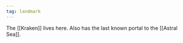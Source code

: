 ```yaml
---
tag: landmark
---
```

The [[Kraken]] lives here. Also has the last known portal to the [[Astral Sea]].
